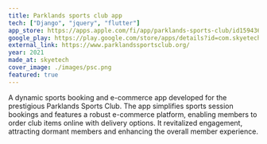 ```yaml
---
title: Parklands sports club app
tech: ["Django", "jquery", "flutter"]
app_store: https://apps.apple.com/fi/app/parklands-sports-club/id1594360662
google_play: https://play.google.com/store/apps/details?id=com.skyetechgroup.psc
external_link: https://www.parklandssportsclub.org/
year: 2021
made_at: skyetech
cover_image: ./images/psc.png
featured: true
---
```


A dynamic sports booking and e-commerce app developed for the prestigious Parklands Sports Club. The app simplifies sports session bookings and features a robust e-commerce platform, enabling members to order club items online with delivery options. It revitalized engagement, attracting dormant members and enhancing the overall member experience.
